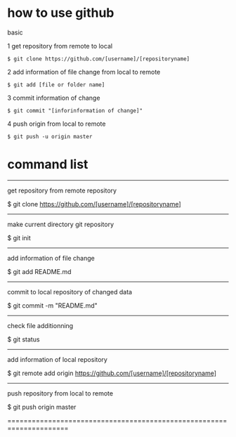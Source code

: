 how to use github
=====================================================================
basic

1 get repository from remote to local

	$ git clone https://github.com/[username]/[repositoryname]

2 add information of file change from local to remote

	$ git add [file or folder name]

3 commit information of change 

	$ git commit "[inforinformation of change]"

4 push origin from local to remote

	$ git push -u origin master

command list
=====================================================================

---------------------------------------------------------------------
get repository from remote repository

$ git clone https://github.com/[username]/[repositoryname]


---------------------------------------------------------------------
make current directory git repository

$ git init


---------------------------------------------------------------------
add information of file change

$ git add README.md


---------------------------------------------------------------------
commit to local repository of changed data

$ git commit -m "README.md"


---------------------------------------------------------------------
check file additionning

$ git status


---------------------------------------------------------------------
add information of local repository

$ git remote add origin https://github.com/[username]/[repositoryname]


---------------------------------------------------------------------
push repository from local to remote

$ git push origin master


=====================================================================
